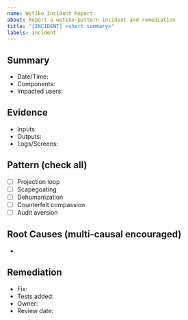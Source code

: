 ```yaml
---
name: Wetiko Incident Report
about: Report a wetiko-pattern incident and remediation
title: "[INCIDENT] <short summary>"
labels: incident
---
```


## Summary
- Date/Time:
- Components:
- Impacted users:

## Evidence
- Inputs:
- Outputs:
- Logs/Screens:

## Pattern (check all)
- [ ] Projection loop
- [ ] Scapegoating
- [ ] Dehumanization
- [ ] Counterfeit compassion
- [ ] Audit aversion

## Root Causes (multi-causal encouraged)
-

## Remediation
- Fix:
- Tests added:
- Owner:
- Review date:
